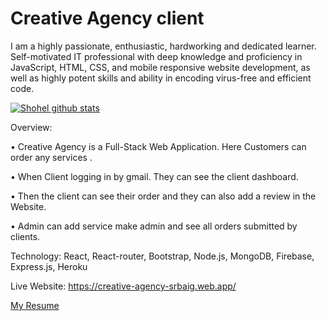 # Creative Agency client

I am a highly passionate, enthusiastic, hardworking and dedicated learner. Self-motivated IT professional with deep knowledge and proficiency in JavaScript, HTML, CSS, and mobile responsive website development, as well as highly potent skills and ability in encoding virus-free and efficient code.

[![Shohel github stats](https://github-readme-stats.vercel.app/api?username=Shohelrana63)](https://github.com/anuraghazra/github-readme-stats)

Overview:

•	Creative Agency is a Full-Stack Web Application. Here Customers can order any services .

•	When Client logging in by gmail. They can see the client dashboard.

•	Then the client can see their order and they can also add a review in the Website.

•	Admin can add service make admin and see all orders submitted by clients.


Technology: React, React-router, Bootstrap, Node.js, MongoDB, Firebase, Express.js, Heroku

Live Website: https://creative-agency-srbaig.web.app/

[My Resume](https://drive.google.com/file/d/1tdv1Vq_K6fNrUa9ZZ-QHrzhM0PPSgRH_/view?usp=sharing)

